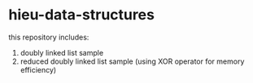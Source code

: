 # hieu-data-structures
this repository includes:

1. doubly linked list sample
2. reduced doubly linked list sample (using XOR operator for memory efficiency)
